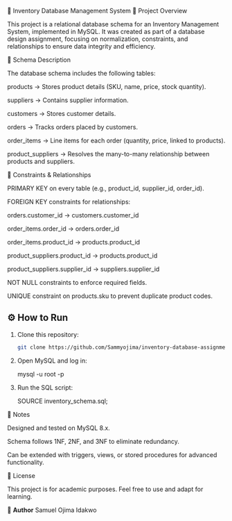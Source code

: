 🛒 Inventory Database Management System
📌 Project Overview

This project is a relational database schema for an Inventory Management System, implemented in MySQL.
It was created as part of a database design assignment, focusing on normalization, constraints, and relationships to ensure data integrity and efficiency.

📂 Schema Description

The database schema includes the following tables:

products → Stores product details (SKU, name, price, stock quantity).

suppliers → Contains supplier information.

customers → Stores customer details.

orders → Tracks orders placed by customers.

order_items → Line items for each order (quantity, price, linked to products).

product_suppliers → Resolves the many-to-many relationship between products and suppliers.

🔑 Constraints & Relationships

PRIMARY KEY on every table (e.g., product_id, supplier_id, order_id).

FOREIGN KEY constraints for relationships:

orders.customer_id → customers.customer_id

order_items.order_id → orders.order_id

order_items.product_id → products.product_id

product_suppliers.product_id → products.product_id

product_suppliers.supplier_id → suppliers.supplier_id

NOT NULL constraints to enforce required fields.

UNIQUE constraint on products.sku to prevent duplicate product codes.

## ⚙️ How to Run

1. Clone this repository:
   ```bash
   git clone https://github.com/Sammyojima/inventory-database-assignment.git
2. Open MySQL and log in:

    mysql -u root -p

3. Run the SQL script:

    SOURCE inventory_schema.sql;


📝 Notes

Designed and tested on MySQL 8.x.

Schema follows 1NF, 2NF, and 3NF to eliminate redundancy.

Can be extended with triggers, views, or stored procedures for advanced functionality.

📜 License

This project is for academic purposes. Feel free to use and adapt for learning.

👤 **Author**
Samuel Ojima Idakwo
